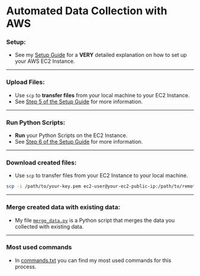 # Automated Data Collection with AWS

### Setup:

- See my [Setup Guide](./Setup.md) for a **VERY** detailed explanation on how to set up your AWS EC2 Instance.

---

### Upload Files:

- Use `scp` to **transfer files** from your local machine to your EC2 Instance.
- See [Step 5 of the Setup Guide](./Setup.md#step-5-transfer-files-from-local-machine-to-ec2) for more information.

---

### Run Python Scripts:

- **Run** your Python Scripts on the EC2 Instance.
- See [Step 6 of the Setup Guide](./Setup.md#step-6-run-the-script-on-ec2) for more information.

---

### Download created files:

- Use `scp` to transfer files from your EC2 Instance to your local machine.

```sh
scp -i /path/to/your-key.pem ec2-user@your-ec2-public-ip:/path/to/remote/file /path/to/local/destination
```

---

### Merge created data with existing data:

- My file [`merge_data.py`](./merging_sources.py) is a Python script that merges the data you collected with existing data.

---

### Most used commands

- In [commands.txt](./commands.txt) you can find my most used commands for this process.
